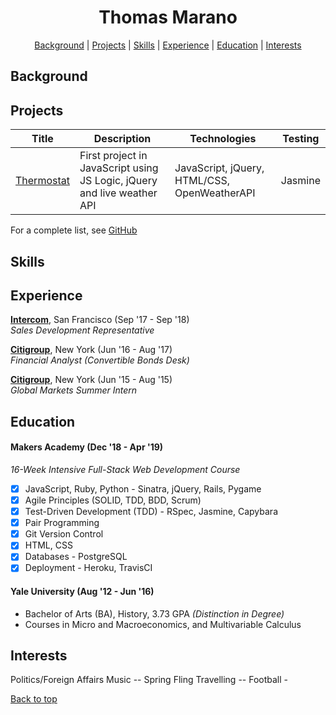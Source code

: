 <a name='user-content-top'></a>
<h1 align='center'> Thomas Marano </h1>

<div align='center'>

[Background](#background) | [Projects](#projects) | [Skills](#skills) | [Experience](#experience) | [Education](#education) | [Interests](#interests)

</div>

## Background


## Projects

Title | Description | Technologies | Testing
--- | --- | --- | ---
[Thermostat](https://github.com/thomasmarano/thermostatJS) | First project in JavaScript using JS Logic, jQuery and live weather API | JavaScript, jQuery, HTML/CSS, OpenWeatherAPI | Jasmine |


<!-- Pong | 2 | PyGame | PyTest
Oyster Card | 2 | Ruby | 4
Brexit News Aggregator | 2 | JavaScript | 4 -->

For a complete list, see [GitHub](https://github.com/thomasmarano)

## Skills

<!-- Willingness to learn

Curiosity

Problem Solving

Relationship Management

Fast-learner

Critical thinking

Logical thinker -->

## Experience

**[Intercom](https://www.intercom.com)**, San Francisco (Sep '17 - Sep '18)  
*Sales Development Representative*

**[Citigroup](https://www.citigroup.com/citi)**, New York (Jun '16 - Aug '17)  
*Financial Analyst (Convertible Bonds Desk)*

**[Citigroup](https://www.citigroup.com/citi)**, New York (Jun '15 - Aug '15)  
*Global Markets Summer Intern*

## Education

#### Makers Academy (Dec '18 - Apr '19)

*16-Week Intensive Full-Stack Web Development Course*

- [x] JavaScript, Ruby, Python - Sinatra, jQuery, Rails, Pygame
- [x] Agile Principles (SOLID, TDD, BDD, Scrum)
- [x] Test-Driven Development (TDD) - RSpec, Jasmine, Capybara
- [x] Pair Programming
- [x] Git Version Control
- [x] HTML, CSS
- [x] Databases - PostgreSQL
- [x] Deployment - Heroku, TravisCI

#### Yale University (Aug '12 - Jun '16)

+ Bachelor of Arts (BA), History, 3.73 GPA *(Distinction in Degree)*
+ Courses in Micro and Macroeconomics, and Multivariable Calculus

## Interests

Politics/Foreign Affairs
Music -- Spring Fling
Travelling --
Football -



[Back to top](#user-content-top)
